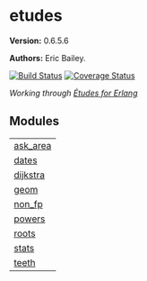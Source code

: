 

# etudes #

__Version:__ 0.6.5.6

__Authors:__ Eric Bailey.

[![Build Status][Travis badge]][Travis link]
[![Coverage Status][Coveralls badge]][Coveralls link]

*Working through [Études for Erlang][book]*

[book]: https://github.com/oreillymedia/etudes-for-erlang
[Travis badge]: https://travis-ci.org/yurrriq/etudes-for-erlang.svg?branch=master
[Travis link]: https://travis-ci.org/yurrriq/etudes-for-erlang
[Coveralls badge]: https://coveralls.io/repos/github/yurrriq/etudes-for-erlang/badge.svg?branch=develop
[Coveralls link]: https://coveralls.io/github/yurrriq/etudes-for-erlang?branch=develop


## Modules ##


<table width="100%" border="0" summary="list of modules">
<tr><td><a href="https://github.com/yurrriq/etudes-for-erlang/blob/develop/doc/ask_area.md" class="module">ask_area</a></td></tr>
<tr><td><a href="https://github.com/yurrriq/etudes-for-erlang/blob/develop/doc/dates.md" class="module">dates</a></td></tr>
<tr><td><a href="https://github.com/yurrriq/etudes-for-erlang/blob/develop/doc/dijkstra.md" class="module">dijkstra</a></td></tr>
<tr><td><a href="https://github.com/yurrriq/etudes-for-erlang/blob/develop/doc/geom.md" class="module">geom</a></td></tr>
<tr><td><a href="https://github.com/yurrriq/etudes-for-erlang/blob/develop/doc/non_fp.md" class="module">non_fp</a></td></tr>
<tr><td><a href="https://github.com/yurrriq/etudes-for-erlang/blob/develop/doc/powers.md" class="module">powers</a></td></tr>
<tr><td><a href="https://github.com/yurrriq/etudes-for-erlang/blob/develop/doc/roots.md" class="module">roots</a></td></tr>
<tr><td><a href="https://github.com/yurrriq/etudes-for-erlang/blob/develop/doc/stats.md" class="module">stats</a></td></tr>
<tr><td><a href="https://github.com/yurrriq/etudes-for-erlang/blob/develop/doc/teeth.md" class="module">teeth</a></td></tr></table>

